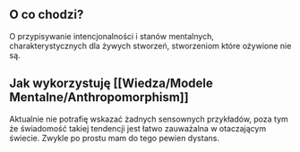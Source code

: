  ## O co chodzi? 
 O przypisywanie intencjonalności i stanów mentalnych, charakterystycznych dla żywych stworzeń, stworzeniom które ożywione nie są. 

 ## Jak wykorzystuję [[Wiedza/Modele Mentalne/Anthropomorphism]]
Aktualnie nie potrafię wskazać żadnych sensownych przykładów, poza tym że świadomość takiej tendencji jest łatwo zauważalna w otaczającym świecie. Zwykle po prostu mam do tego pewien dystans. 
 

 